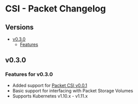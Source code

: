 # CSI - Packet Changelog

## Versions

- [v0.3.0](#v0.3.0)
  - [Features](#features-for-v0.3.0)

## v0.3.0

### Features for v0.3.0

* Added support for [Packet CSI v0.0.1](https://github.com/packethost/csi-packet/tree/v0.0.1)
* Basic support for interfacing with Packet Storage Volumes
* Supports Kubernetes v1.10.x - v1.11.x
